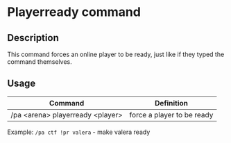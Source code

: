 # Playerready command

## Description

This command forces an online player to be ready, just like if they typed the command themselves.

## Usage

| Command                          | Definition                 |
|----------------------------------|----------------------------|
| /pa \<arena\> playerready \<player\> | force a player to be ready |

Example: `/pa ctf !pr valera` - make valera ready

